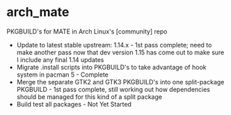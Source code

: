# arch_mate
PKGBUILD's for MATE in Arch Linux's [community] repo

* Update to latest stable upstream:  1.14.x - 1st pass complete; need to make another pass now that dev version 1.15 has come out to make sure I include any final 1.14 updates
* Migrate .install scripts into PKGBUILD's to take advantage of hook system in pacman 5 - Complete
* Merge the separate GTK2 and GTK3 PKGBUILD's into one split-package PKGBUILD - 1st pass complete, still working out how dependencies should be managed for this kind of a split package
* Build test all packages - Not Yet Started
